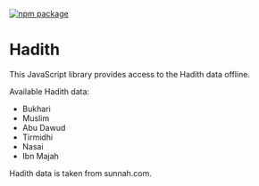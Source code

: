 [![npm package](https://img.shields.io/npm/v/hadith.svg)](https://www.npmjs.com/package/hadith)

# Hadith

This JavaScript library provides access to the Hadith data offline.

Available Hadith data:

- Bukhari
- Muslim
- Abu Dawud
- Tirmidhi
- Nasai
- Ibn Majah

Hadith data is taken from sunnah.com.

